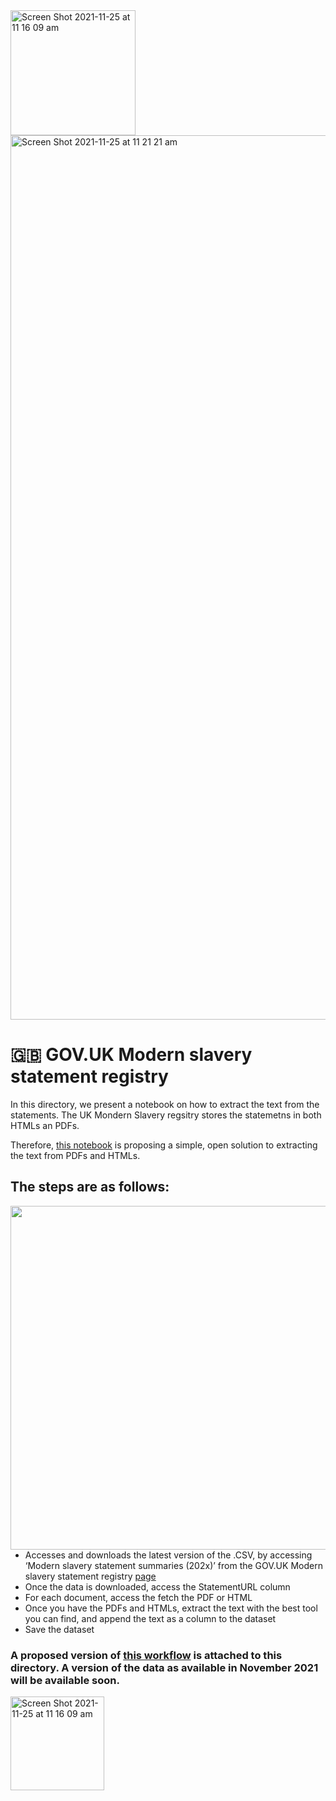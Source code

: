 
<img align="left" img width="200" alt="Screen Shot 2021-11-25 at 11 16 09 am" src="https://miro.medium.com/max/1400/1*QnjAps-qJwGEXw5st670OA.png">


[<img width="1415" alt="Screen Shot 2021-11-25 at 11 21 21 am" src="https://user-images.githubusercontent.com/64998301/143337270-94599fdb-6745-4bb6-8b08-355676c6b482.png">](https://modern-slavery-statement-registry.service.gov.uk/)


# 🇬🇧 GOV.UK Modern slavery statement registry




In this directory, we present a notebook on how to extract the text from the statements. The UK Mondern Slavery regsitry stores the statemetns in both HTMLs an PDFs. 


Therefore, [this notebook](https://github.com/the-future-society/Project-AIMS-AI-against-Modern-Slavery/blob/main/%F0%9F%97%84%EF%B8%8F%20Data%20and%20text%20extraction/%F0%9F%87%AC%F0%9F%87%A7%20GOV.UK%20Modern%20slavery%20statement%20registry/GOV.UK%20Modern%20slavery%20statement%20registry.ipynb) is proposing a simple, open solution to extracting the text from PDFs and HTMLs. 

## The steps are as follows:
<img align="right" width="550"   src="https://cdn.dribbble.com/users/895367/screenshots/2396826/media/9ebe68ebcc3b847d1f186c34ef28fc33.gif">

- Accesses and downloads the latest version of the .CSV, by accessing  ‘Modern slavery statement summaries (202x)’ from the  GOV.UK Modern slavery statement registry [page](https://modern-slavery-statement-registry.service.gov.uk/download)
- Once the data is downloaded, access the StatementURL column 
- For each document, access the fetch the PDF or HTML
- Once you have the PDFs and HTMLs, extract the text with the best tool you can find, and append the text as a column to the dataset
- Save the dataset

### A proposed version of [this workflow](https://github.com/the-future-society/Project-AIMS-AI-against-Modern-Slavery/blob/main/%F0%9F%97%84%EF%B8%8F%20Data%20and%20text%20extraction/%F0%9F%87%AC%F0%9F%87%A7%20GOV.UK%20Modern%20slavery%20statement%20registry/GOV.UK%20Modern%20slavery%20statement%20registry.ipynb) is attached to this directory. A version of the data as available in November 2021 will be available soon. 


<img align="left" img width="150" alt="Screen Shot 2021-11-25 at 11 16 09 am" src="https://user-images.githubusercontent.com/64998301/143334956-8aba1868-8ad6-4e10-967d-d38999f1f5cf.png">

